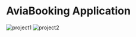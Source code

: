# AviaBooking Application

![project1](https://user-images.githubusercontent.com/48751318/120442125-7edc6c00-c3af-11eb-87c0-ea118ed6fec9.png)
![project2](https://user-images.githubusercontent.com/48751318/120442145-83088980-c3af-11eb-87cd-94a4156bfe97.png)

